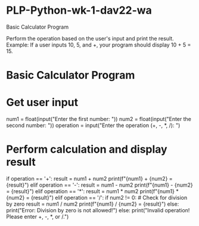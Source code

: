# PLP-Python-wk-1-dav22-wa

Basic Calculator Program

Perform the operation based on the user's input and print the result.
Example: If a user inputs 10, 5, and +, your program should display 10 + 5 = 15.


# Basic Calculator Program

# Get user input
num1 = float(input("Enter the first number: "))
num2 = float(input("Enter the second number: "))
operation = input("Enter the operation (+, -, *, /): ")

# Perform calculation and display result
if operation == '+':
    result = num1 + num2
    print(f"{num1} + {num2} = {result}")
elif operation == '-':
    result = num1 - num2
    print(f"{num1} - {num2} = {result}")
elif operation == '*':
    result = num1 * num2
    print(f"{num1} * {num2} = {result}")
elif operation == '/':
    if num2 != 0:  # Check for division by zero
        result = num1 / num2
        print(f"{num1} / {num2} = {result}")
    else:
        print("Error: Division by zero is not allowed!")
else:
    print("Invalid operation! Please enter +, -, *, or /.")
